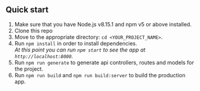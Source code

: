 ## Quick start

1.  Make sure that you have Node.js v8.15.1 and npm v5 or above installed.
2.  Clone this repo
3.  Move to the appropriate directory: `cd <YOUR_PROJECT_NAME>`.<br />
4.  Run `npm install` in order to install dependencies.<br />
    _At this point you can run `npm start` to see the app at `http://localhost:8000`._
5. Run `npm run generate` to generate api controllers, routes and models for the project.
6. Run `npm run build` and `npm run build:server` to build the production app.
   